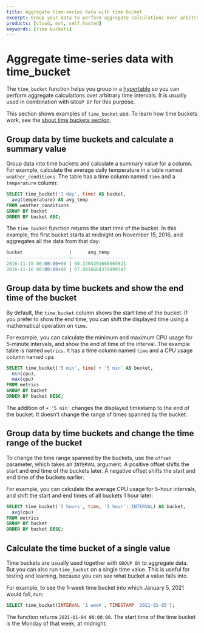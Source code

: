 ```yaml
---
title: Aggregate time-series data with time bucket
excerpt: Group your data to perform aggregate calculations over arbitrary time intervals
products: [cloud, mst, self_hosted]
keywords: [time buckets]
---
```


# Aggregate time-series data with time_bucket

The `time_bucket` function helps you group in a [hypertable][create-hypertable] so you can 
perform aggregate calculations over arbitrary time intervals. It is usually used
in combination with `GROUP BY` for this purpose.

This section shows examples of `time_bucket` use. To learn how time buckets
work, see the [about time buckets section][time-buckets].

## Group data by time buckets and calculate a summary value

Group data into time buckets and calculate a summary value for a column. For
example, calculate the average daily temperature in a table named
`weather_conditions`. The table has a time column named `time` and a
`temperature` column:

```sql
SELECT time_bucket('1 day', time) AS bucket,
  avg(temperature) AS avg_temp
FROM weather_conditions
GROUP BY bucket
ORDER BY bucket ASC;
```

The `time_bucket` function returns the start time of the bucket. In this
example, the first bucket starts at midnight on November 15, 2016, and
aggregates all the data from that day:

```sql
bucket                 |      avg_temp
-----------------------+---------------------
2016-11-15 00:00:00+00 | 68.3704391666665821
2016-11-16 00:00:00+00 | 67.0816684374999347
```

## Group data by time buckets and show the end time of the bucket

By default, the `time_bucket` column shows the start time of the bucket. If you
prefer to show the end time, you can shift the displayed time using a
mathematical operation on `time`.

For example, you can calculate the minimum and maximum CPU usage for 5-minute
intervals, and show the end of time of the interval. The example table is named
`metrics`. It has a time column named `time` and a CPU usage column named `cpu`:

```sql
SELECT time_bucket('5 min', time) + '5 min' AS bucket,
  min(cpu),
  max(cpu)
FROM metrics
GROUP BY bucket
ORDER BY bucket DESC;
```

The addition of `+ '5 min'` changes the displayed timestamp to the end of the
bucket. It doesn't change the range of times spanned by the bucket.

## Group data by time buckets and change the time range of the bucket

To change the time range spanned by the buckets, use the `offset` parameter,
which takes an `INTERVAL` argument. A positive offset shifts the start and end
time of the buckets later. A negative offset shifts the start and end time of
the buckets earlier.

For example, you can calculate the average CPU usage for 5-hour intervals, and
shift the start and end times of all buckets 1 hour later:

```sql
SELECT time_bucket('5 hours', time, '1 hour'::INTERVAL) AS bucket,
  avg(cpu)
FROM metrics
GROUP BY bucket
ORDER BY bucket DESC;
```

## Calculate the time bucket of a single value

Time buckets are usually used together with `GROUP BY` to aggregate data. But
you can also run `time_bucket` on a single time value. This is useful for
testing and learning, because you can see what bucket a value falls into.

For example, to see the 1-week time bucket into which January 5, 2021 would
fall, run:

```sql
SELECT time_bucket(INTERVAL '1 week', TIMESTAMP '2021-01-05');
```

The function returns `2021-01-04 00:00:00`. The start time of the time bucket is
the Monday of that week, at midnight.

[time-buckets]: /use-timescale/:currentVersion:/time-buckets/
[create-hypertable]: /use-timescale/:currentVersion:/hypertables/create/
